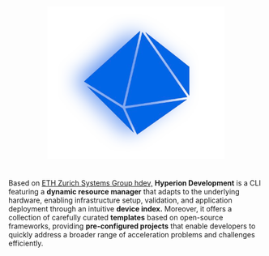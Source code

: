 <p align="center" style="margin-bottom: 5px;">
  <img src="https://github.com/oreolag/hdev/blob/main/Hyperion_white-removebg-preview.png" align="center" width="350">
</p>

# 
Based on [ETH Zurich Systems Group hdev,](https://github.com/fpgasystems/hdev) **Hyperion Development** is a CLI featuring a **dynamic resource manager** that adapts to the underlying hardware, enabling infrastructure setup, validation, and application deployment through an intuitive **device index.** Moreover, it offers a collection of carefully curated **templates** based on open-source frameworks, providing **pre-configured projects** that enable developers to quickly address a broader range of acceleration problems and challenges efficiently.